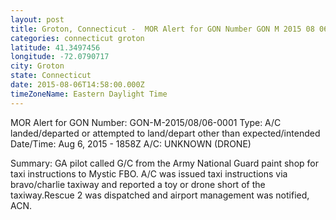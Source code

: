 ```yaml
---
layout: post
title: Groton, Connecticut -  MOR Alert for GON Number GON M 2015 08 06 0001 Type A C
categories: connecticut groton
latitude: 41.3497456
longitude: -72.0790717
city: Groton
state: Connecticut
date: 2015-08-06T14:58:00.000Z
timeZoneName: Eastern Daylight Time
---
```










MOR Alert for GON
Number: GON-M-2015/08/06-0001
Type: A/C landed/departed or attempted to land/depart other than expected/intended
Date/Time: Aug 6, 2015 - 1858Z
A/C: UNKNOWN (DRONE)

Summary: GA pilot called G/C from the Army National Guard paint shop for taxi instructions to Mystic FBO. A/C was issued taxi instructions via bravo/charlie taxiway and reported a toy or drone short of the taxiway.Rescue 2 was dispatched and airport management was notified, ACN. 
